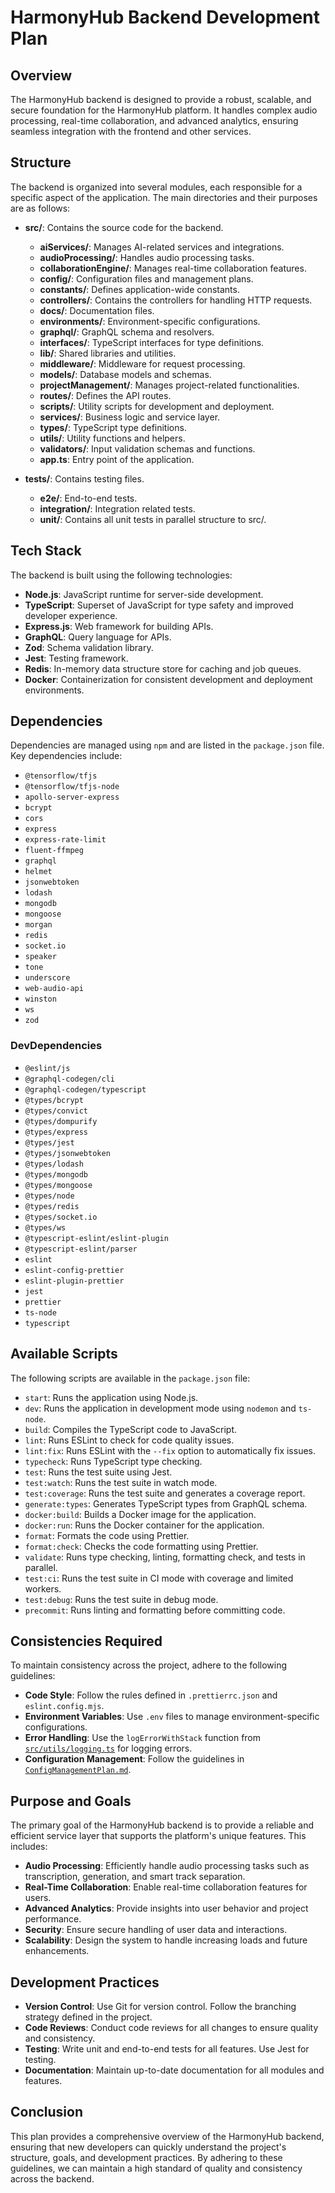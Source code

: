 # HarmonyHub Backend Development Plan

## Overview

The HarmonyHub backend is designed to provide a robust, scalable, and secure foundation for the HarmonyHub platform. It handles complex audio processing, real-time collaboration, and advanced analytics, ensuring seamless integration with the frontend and other services.

## Structure

The backend is organized into several modules, each responsible for a specific aspect of the application. The main directories and their purposes are as follows:

- **src/**: Contains the source code for the backend.

  - **aiServices/**: Manages AI-related services and integrations.
  - **audioProcessing/**: Handles audio processing tasks.
  - **collaborationEngine/**: Manages real-time collaboration features.
  - **config/**: Configuration files and management plans.
  - **constants/**: Defines application-wide constants.
  - **controllers/**: Contains the controllers for handling HTTP requests.
  - **docs/**: Documentation files.
  - **environments/**: Environment-specific configurations.
  - **graphql/**: GraphQL schema and resolvers.
  - **interfaces/**: TypeScript interfaces for type definitions.
  - **lib/**: Shared libraries and utilities.
  - **middleware/**: Middleware for request processing.
  - **models/**: Database models and schemas.
  - **projectManagement/**: Manages project-related functionalities.
  - **routes/**: Defines the API routes.
  - **scripts/**: Utility scripts for development and deployment.
  - **services/**: Business logic and service layer.
  - **types/**: TypeScript type definitions.
  - **utils/**: Utility functions and helpers.
  - **validators/**: Input validation schemas and functions.
  - **app.ts**: Entry point of the application.

- **tests/**: Contains testing files.
  - **e2e/**: End-to-end tests.
  - **integration/**: Integration related tests.
  - **unit/**: Contains all unit tests in parallel structure to src/.
  
## Tech Stack

The backend is built using the following technologies:

- **Node.js**: JavaScript runtime for server-side development.
- **TypeScript**: Superset of JavaScript for type safety and improved developer experience.
- **Express.js**: Web framework for building APIs.
- **GraphQL**: Query language for APIs.
- **Zod**: Schema validation library.
- **Jest**: Testing framework.
- **Redis**: In-memory data structure store for caching and job queues.
- **Docker**: Containerization for consistent development and deployment environments.

## Dependencies

Dependencies are managed using `npm` and are listed in the `package.json` file. Key dependencies include:

- `@tensorflow/tfjs`
- `@tensorflow/tfjs-node`
- `apollo-server-express`
- `bcrypt`
- `cors`
- `express`
- `express-rate-limit`
- `fluent-ffmpeg`
- `graphql`
- `helmet`
- `jsonwebtoken`
- `lodash`
- `mongodb`
- `mongoose`
- `morgan`
- `redis`
- `socket.io`
- `speaker`
- `tone`
- `underscore`
- `web-audio-api`
- `winston`
- `ws`
- `zod`

### DevDependencies

- `@eslint/js`
- `@graphql-codegen/cli`
- `@graphql-codegen/typescript`
- `@types/bcrypt`
- `@types/convict`
- `@types/dompurify`
- `@types/express`
- `@types/jest`
- `@types/jsonwebtoken`
- `@types/lodash`
- `@types/mongodb`
- `@types/mongoose`
- `@types/node`
- `@types/redis`
- `@types/socket.io`
- `@types/ws`
- `@typescript-eslint/eslint-plugin`
- `@typescript-eslint/parser`
- `eslint`
- `eslint-config-prettier`
- `eslint-plugin-prettier`
- `jest`
- `prettier`
- `ts-node`
- `typescript`

## Available Scripts

The following scripts are available in the `package.json` file:

- `start`: Runs the application using Node.js.
- `dev`: Runs the application in development mode using `nodemon` and `ts-node`.
- `build`: Compiles the TypeScript code to JavaScript.
- `lint`: Runs ESLint to check for code quality issues.
- `lint:fix`: Runs ESLint with the `--fix` option to automatically fix issues.
- `typecheck`: Runs TypeScript type checking.
- `test`: Runs the test suite using Jest.
- `test:watch`: Runs the test suite in watch mode.
- `test:coverage`: Runs the test suite and generates a coverage report.
- `generate:types`: Generates TypeScript types from GraphQL schema.
- `docker:build`: Builds a Docker image for the application.
- `docker:run`: Runs the Docker container for the application.
- `format`: Formats the code using Prettier.
- `format:check`: Checks the code formatting using Prettier.
- `validate`: Runs type checking, linting, formatting check, and tests in parallel.
- `test:ci`: Runs the test suite in CI mode with coverage and limited workers.
- `test:debug`: Runs the test suite in debug mode.
- `precommit`: Runs linting and formatting before committing code.

## Consistencies Required

To maintain consistency across the project, adhere to the following guidelines:

- **Code Style**: Follow the rules defined in `.prettierrc.json` and `eslint.config.mjs`.
- **Environment Variables**: Use `.env` files to manage environment-specific configurations.
- **Error Handling**: Use the `logErrorWithStack` function from [`src/utils/logging.ts`](command:_github.copilot.openSymbolInFile?%5B%7B%22scheme%22%3A%22file%22%2C%22authority%22%3A%22%22%2C%22path%22%3A%22%2Fc%3A%2FUsers%2FProjects%2Fharmony-hub-backend%2Fsrc%2Futils%2Flogging.ts%22%2C%22query%22%3A%22%22%2C%22fragment%22%3A%22%22%7D%2C%22logErrorWithStack%22%5D 'c:\\Users\Projects\harmony-hub-backend\src\utils\logging.ts') for logging errors.
- **Configuration Management**: Follow the guidelines in [`ConfigManagementPlan.md`](command:_github.copilot.openSymbolInFile?%5B%7B%22scheme%22%3A%22file%22%2C%22authority%22%3A%22%22%2C%22path%22%3A%22%2Fc%3A%2FUsers%2FProjects%2Fharmony-hub-backend%2Fsrc%2Fconfig%2FConfigManagementPlan.md%22%2C%22query%22%3A%22%22%2C%22fragment%22%3A%22%22%7D%2C%22ConfigManagementPlan.md%22%5D 'c:\\Users\Projects\harmony-hub-backend\src\config\ConfigManagementPlan.md').

## Purpose and Goals

The primary goal of the HarmonyHub backend is to provide a reliable and efficient service layer that supports the platform's unique features. This includes:

- **Audio Processing**: Efficiently handle audio processing tasks such as transcription, generation, and smart track separation.
- **Real-Time Collaboration**: Enable real-time collaboration features for users.
- **Advanced Analytics**: Provide insights into user behavior and project performance.
- **Security**: Ensure secure handling of user data and interactions.
- **Scalability**: Design the system to handle increasing loads and future enhancements.

## Development Practices

- **Version Control**: Use Git for version control. Follow the branching strategy defined in the project.
- **Code Reviews**: Conduct code reviews for all changes to ensure quality and consistency.
- **Testing**: Write unit and end-to-end tests for all features. Use Jest for testing.
- **Documentation**: Maintain up-to-date documentation for all modules and features.

## Conclusion

This plan provides a comprehensive overview of the HarmonyHub backend, ensuring that new developers can quickly understand the project's structure, goals, and development practices. By adhering to these guidelines, we can maintain a high standard of quality and consistency across the backend.
